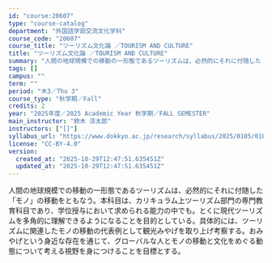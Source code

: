 ```yaml
---
id: "course:20607"
type: "course-catalog"
department: "外国語学部交流文化学科"
course_code: "20607"
course_title: "ツーリズム文化論 ／TOURISM AND CULTURE"
title: "ツーリズム文化論 ／TOURISM AND CULTURE"
summary: "人間の地球規模での移動の一形態であるツーリズムは、必然的にそれに付随した「モノ」の移動をともなう。本科目は、カリキュラム上ツーリズム部門の専門教育科目であり、学位授与において求められる能力の中でも。とくに現代ツーリズムを多角的に理解できるよ…"
tags: []
campus: ""
term: ""
period: "木3／Thu 3"
course_type: "秋学期／Fall"
credits: 2
year: "2025年度／2025 Academic Year 秋学期／FALL SEMESTER"
main_instructor: "鈴木 涼太郎"
instructors: ["[]"]
syllabus_url: "https://www.dokkyo.ac.jp/research/syllabus/2025/0105/0105_20607_ja_JP.html"
license: "CC-BY-4.0"
version:
  created_at: "2025-10-29T12:47:51.635451Z"
  updated_at: "2025-10-29T12:47:51.635451Z"
---
```

人間の地球規模での移動の一形態であるツーリズムは、必然的にそれに付随した「モノ」の移動をともなう。本科目は、カリキュラム上ツーリズム部門の専門教育科目であり、学位授与において求められる能力の中でも。とくに現代ツーリズムを多角的に理解できるようになることを目的としている。具体的には、ツーリズムに関連したモノの移動の代表例として観光みやげを取り上げ考察する。おみやげという身近な存在を通じて、グローバルな人とモノの移動と文化をめぐる動態について考える視野を身につけることを目標とする。

